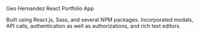 Geo Hernandez React Portfolio App

Built using React.js, Sass, and several NPM packages. Incorporated modals, API calls, authentication as well as authorizations, and rich text editors. 
